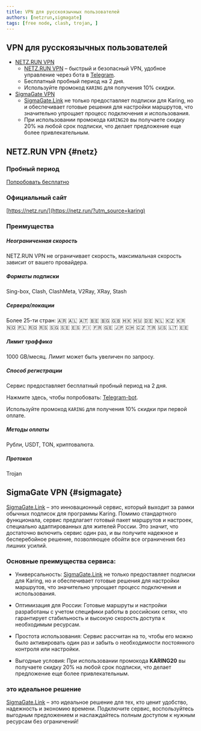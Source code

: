 ```yaml
---
title: VPN для русскоязычных пользователей
authors: [netzrun,sigmagate]
tags: [free node, clash, trojan, ]
---
```


## VPN для русскоязычных пользователей
- [NETZ.RUN VPN](#netz)
  - [NETZ.RUN VPN](https://1.x31415926.top/redir?i=3ec&trace_id=923366e25c1d69c41) – быстрый и безопасный VPN, удобное управление через бота в [Telegram](https://1.x31415926.top/redir?i=3ec&trace_id=923366e25c1d69c41).
  - Бесплатный пробный период на 2 дня.
  - Используйте промокод `KARING` для получения 10% скидки.
- [SigmaGate VPN](#sigmagate)
  - [SigmaGate.Link](https://1.x31415926.top/redir?i=426&trace_id=23366e25c1d69c909) не только предоставляет подписки для Karing, но и обеспечивает готовые решения для настройки маршрутов, что значительно упрощает процесс подключения и использования.
  - При использовании промокода `KARING20` вы получаете скидку 20% на любой срок подписки, что делает предложение еще более привлекательным.


## NETZ.RUN VPN {#netz}

### Пробный период

<a href="https://1.x31415926.top/redir?i=3ec&trace_id=923366e25c1d69c41" class="ntz-button">Попробовать бесплатно</a>

### Официальный сайт

[https://netz.run/](https://netz.run/?utm_source=karing)

### Преимущества

##### Неограниченная скорость

NETZ.RUN VPN не ограничивает скорость, максимальная скорость зависит от вашего провайдера.

##### Форматы подписки

Sing-box, Clash, ClashMeta, V2Ray, XRay, Stash

##### Сервера/локации

Более 25-ти стран: 🇦🇷 🇦🇱 🇦🇹 🇧🇪 🇧🇬 🇬🇧 🇭🇰 🇭🇺 🇩🇪 🇳🇱 🇰🇿 🇰🇷 🇳🇴 🇵🇱 🇷🇴 🇷🇸 🇸🇬 🇸🇪 🇪🇸 🇫🇮 🇫🇷 🇬🇪 🇯🇵 🇨🇭 🇨🇿 🇹🇷 🇺🇸 🇱🇹 🇪🇪

##### Лимит траффика

1000 GB/месяц. Лимит может быть увеличен по запросу.

##### Способ регистрации

Сервис предоставляет бесплатный пробный период на 2 дня.

Нажмите здесь, чтобы попробовать: [Telegram-bot](https://1.x31415926.top/redir?i=3ec&trace_id=923366e25c1d69c41).

Используйте промокод `KARING` для получения 10% скидки при первой оплате.

##### Методы оплаты

Рубли, USDT, TON, криптовалюта.

##### Протокол

Trojan

## SigmaGate VPN {#sigmagate}
[SigmaGate.Link](https://1.x31415926.top/redir?i=426&trace_id=23366e25c1d69c909) – это инновационный сервис, который выходит за рамки обычных подписок для программы Karing. Помимо стандартного функционала, сервис предлагает готовый пакет маршрутов и настроек, специально адаптированных для жителей России. Это значит, что достаточно включить сервис один раз, и вы получите надежное и бесперебойное решение, позволяющее обойти все ограничения без лишних усилий.


### Основные преимущества сервиса:

- Универсальность: [SigmaGate.Link](https://1.x31415926.top/redir?i=426&trace_id=23366e25c1d69c909) не только предоставляет подписки для Karing, но и обеспечивает готовые решения для настройки маршрутов, что значительно упрощает процесс подключения и использования.

- Оптимизация для России: Готовые маршруты и настройки разработаны с учетом специфики работы в российских сетях, что гарантирует стабильность и высокую скорость доступа к необходимым ресурсам.

- Простота использования: Сервис рассчитан на то, чтобы его можно было активировать один раз и забыть о необходимости постоянного контроля или настройки.

- Выгодные условия: При использовании промокода **KARING20** вы получаете скидку 20% на любой срок подписки, что делает предложение еще более привлекательным.

### это идеальное решение
[SigmaGate.Link](https://1.x31415926.top/redir?i=426&trace_id=23366e25c1d69c909) – это идеальное решение для тех, кто ценит удобство, надежность и экономию времени. Подключите сервис, воспользуйтесь выгодным предложением и наслаждайтесь полным доступом к нужным ресурсам без ограничений!


